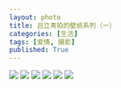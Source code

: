 ```yaml
---
layout: photo
title: 吕立青拍的壁纸系列（一）
categories: [生活]
tags: [爱情, 摄影]
published: True
---
```


![](https://raw.sevencdn.com/JimmyLv/images/master/images/S50615-150245.jpg)
![](https://raw.sevencdn.com/JimmyLv/images/master/images/S50616-152521.jpg)
![](https://raw.sevencdn.com/JimmyLv/images/master/images/S50616-160623.jpg)
![](https://raw.sevencdn.com/JimmyLv/images/master/images/S50616-160636.jpg)
![](https://raw.sevencdn.com/JimmyLv/images/master/images/S50616-160846.jpg)
![](https://raw.sevencdn.com/JimmyLv/images/master/images/S50616-160912.jpg)
